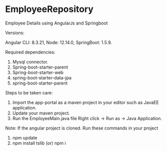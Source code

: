 # EmployeeRepository
Employee Details using AngularJs and Springboot

Versions:

Angular CLI: 8.3.21,
Node: 12.14.0,
SpringBoot: 1.5.9.

Required dependencies:

1) Mysql connector.
2) Spring-boot-starter-parent
3) Spring-boot-starter-web
4) spring-boot-starter-data-jpa
5) spring-boot-starter-parent

Steps to be taken care:
1) Import the app-portal as a maven project in your editor such as JavaEE application.
2) Update your maven project.
3) Run the EmployeeMain.java file Right click -> Run as -> Java Application.

Note: If the angular project is cloned. Run these commands in your project
1) npm update
2) npm install tslib (or) npm i
